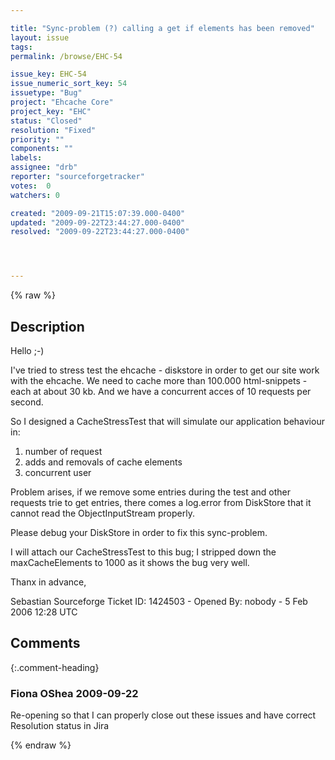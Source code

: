 ```yaml
---

title: "Sync-problem (?) calling a get if elements has been removed"
layout: issue
tags: 
permalink: /browse/EHC-54

issue_key: EHC-54
issue_numeric_sort_key: 54
issuetype: "Bug"
project: "Ehcache Core"
project_key: "EHC"
status: "Closed"
resolution: "Fixed"
priority: ""
components: ""
labels: 
assignee: "drb"
reporter: "sourceforgetracker"
votes:  0
watchers: 0

created: "2009-09-21T15:07:39.000-0400"
updated: "2009-09-22T23:44:27.000-0400"
resolved: "2009-09-22T23:44:27.000-0400"




---
```


{% raw %}

## Description

<div markdown="1" class="description">

Hello ;-)

I've tried to stress test the ehcache - diskstore in
order to get our site work with the ehcache.
We need to cache more than 100.000 html-snippets - each
at about 30 kb. And we have a concurrent acces of 10
requests per second.

So I designed a CacheStressTest that will simulate our
application behaviour in:

1. number of request
2. adds and removals of cache elements
3. concurrent user


Problem arises, if we remove some entries during the
test and other requests trie to get entries, there
comes a log.error from DiskStore that it cannot read
the ObjectInputStream properly.

Please debug your DiskStore in order to fix this
sync-problem.

I will attach our CacheStressTest to this bug; I
stripped down the maxCacheElements to 1000 as it shows
the bug very well.

Thanx in advance,

Sebastian
Sourceforge Ticket ID: 1424503 - Opened By: nobody - 5 Feb 2006 12:28 UTC

</div>

## Comments


{:.comment-heading}
### **Fiona OShea** <span class="date">2009-09-22</span>

<div markdown="1" class="comment">

Re-opening so that I can properly close out these issues and have correct Resolution status in Jira

</div>



{% endraw %}
